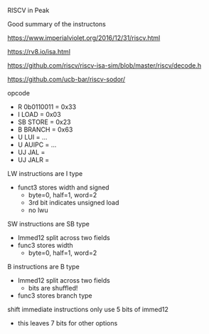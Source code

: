 RISCV in Peak

Good summary of the instructons

https://www.imperialviolet.org/2016/12/31/riscv.html

https://rv8.io/isa.html

https://github.com/riscv/riscv-isa-sim/blob/master/riscv/decode.h

https://github.com/ucb-bar/riscv-sodor/


opcode
- R 0b0110011 = 0x33
- I LOAD = 0x03
- SB STORE = 0x23
- B BRANCH = 0x63
- U LUI = ...
- U AUIPC = ...
- UJ JAL = 
- UJ JALR = 

LW instructions are I type
- funct3 stores width and signed 
  - byte=0, half=1, word=2
  - 3rd bit indicates unsigned load
  - no lwu

SW instructions are SB type
  - Immed12 split across two fields
  - func3 stores width
    - byte=0, half=1, word=2

B instructions are B type
  - Immed12 split across two fields
    - bits are shuffled!
  - func3 stores branch type


shift immediate instructions only use 5 bits of immed12
- this leaves 7 bits for other options
